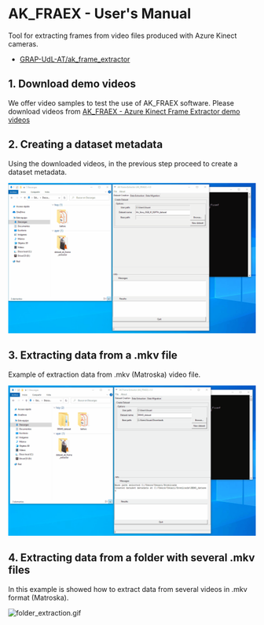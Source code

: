 # AK_FRAEX - User's Manual
Tool for extracting frames from video files produced with Azure Kinect cameras.

* [GRAP-UdL-AT/ak_frame_extractor](https://github.com/GRAP-UdL-AT/ak_frame_extractor)

## 1. Download demo videos
We offer video samples to test the use of AK_FRAEX software. Please download videos from [AK_FRAEX - Azure Kinect Frame Extractor demo videos](https://doi.org/10.5281/zenodo.6968103)

## 2. Creating a dataset metadata
Using the downloaded videos, in the previous step proceed to create a dataset metadata.

![dataset_creation.gif](https://github.com/GRAP-UdL-AT/ak_frame_extractor/blob/main/docs/screen_animations/dataset_creation.gif?raw=true)


## 3. Extracting data from a .mkv file
Example of extraction data from .mkv (Matroska) video file.

![file_extraction.gif](https://github.com/GRAP-UdL-AT/ak_frame_extractor/blob/main/docs/screen_animations/file_extraction.gif?raw=true)


## 4. Extracting data from a folder with several .mkv files
In this example is showed how to extract data from several videos in .mkv format (Matroska).

![folder_extraction.gif](https://github.com/GRAP-UdL-AT/ak_frame_extractor/blob/main/docs/screen_animations/folder_extraction.gif?raw=true)